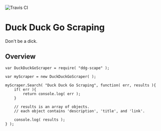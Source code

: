 ![Travis CI](https://travis-ci.org/robertkeizer/ddg-scrape.svg?branch=master)

# Duck Duck Go Scraping

Don't be a dick. 


## Overview

```
var DuckDuckGoScraper = require( "ddg-scape" );

var myScraper = new DuckDuckGoScraper( );

myScraper.Search( "Duck Duck Go Scraping", function( err, results ){
	if( err ){
		return console.log( err );
	}

	// results is an array of objects.
	// each object contains 'description', 'title', and 'link'.

	console.log( results );
} );
```

